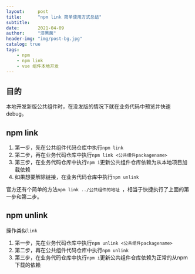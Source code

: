 ```yaml
---
layout:     post
title:      "npm link 简单使用方式总结"
subtitle:   
date:       2021-04-09
author:     "漆黑菌"
header-img: "img/post-bg.jpg"
catalog: true
tags:
    - npm
    - npm link
    - vue 组件本地开发
---
```


## 目的
本地开发新版公共组件时，在没发版的情况下就在业务代码中预览并快速debug。

## npm link
1. 第一步，先在公共组件代码仓库中执行`npm link`
2. 第二步，再在业务代码仓库中执行`npm link <公共组件packagename>`
3. 第三步，在业务代码仓库中执行`npm i`更新公共组件仓库依赖为从本地项目加载依赖
4. 如果想要解除链接，在业务代码仓库中执行`npm unlink`

官方还有个简单的方法`npm link ../公共组件的地址 `，相当于快捷执行了上面的第一步和第二步。

## npm unlink
操作类似`link`
1. 第一步，先在业务代码仓库中执行`npm unlink <公共组件packagename>`
2. 第二步，再在公共组件代码仓库中执行`npm unlink`
3. 第三步，在业务代码仓库中执行`npm i`更新公共组件仓库依赖为正常的从npm下载的依赖
